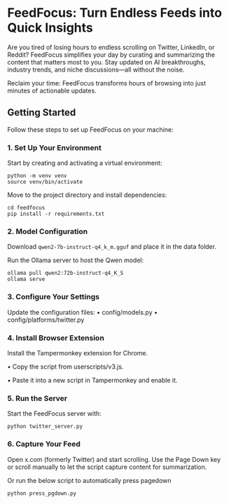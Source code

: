 # FeedFocus: Turn Endless Feeds into Quick Insights

Are you tired of losing hours to endless scrolling on Twitter, LinkedIn, or Reddit? FeedFocus simplifies your day by curating and summarizing the content that matters most to you. Stay updated on AI breakthroughs, industry trends, and niche discussions—all without the noise.

Reclaim your time: FeedFocus transforms hours of browsing into just minutes of actionable updates.

## Getting Started

Follow these steps to set up FeedFocus on your machine:

### 1. Set Up Your Environment

Start by creating and activating a virtual environment:

```
python -m venv venv  
source venv/bin/activate  
```

Move to the project directory and install dependencies:

```
cd feedfocus  
pip install -r requirements.txt  
```

### 2. Model Configuration

Download `qwen2-7b-instruct-q4_k_m.gguf` and place it in the data folder.

Run the Ollama server to host the Qwen model:
```
ollama pull qwen2:72b-instruct-q4_K_S  
ollama serve  
```

### 3. Configure Your Settings

Update the configuration files:
	•	config/models.py
	•	config/platforms/twitter.py

### 4. Install Browser Extension

Install the Tampermonkey extension for Chrome.

•	Copy the script from userscripts/v3.js.

•	Paste it into a new script in Tampermonkey and enable it.

### 5. Run the Server

Start the FeedFocus server with:
```
python twitter_server.py  
```

### 6. Capture Your Feed

Open x.com (formerly Twitter) and start scrolling. Use the Page Down key or scroll manually to let the script capture content for summarization.

Or run the below script to automatically press pagedown
```
python press_pgdown.py
```
